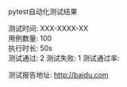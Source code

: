 pytest自动化测试结果



测试时间: XXX-XXXX-XX<br/>
用例数量: 100 <br/>
执行时长: 50s <br/>
测试通过: 2
测试失败: 1
测试通过率: 

测试报告地址: http://baidu.com